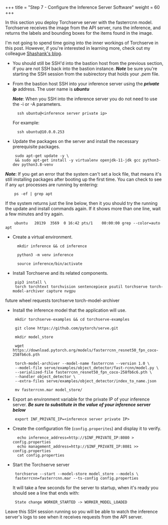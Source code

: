 +++
title = "Step 7 - Configure the Inference Server Software"
weight = 60
+++

In this section you deploy Torchserve server with the fasterrcnn model. Torchserve receives the image from the API server, runs the inference, and returns the labels and bounding boxes for the items found in the image.

I'm not going to spend time going into the inner workings of Torchserve in this post. However, if you're interested in learning more, check out my colleague [Shashank's blog](https://aws.amazon.com/blogs/machine-learningdeploying-pytorch-models-for-inference-at-scale-using-torchserve/).

* You should still be SSH'd into the bastion host from the previous section, if you are not SSH back into the bastion instance. ***Note*** be sure you're starting the SSH session from the subirectory that holds your *.pem* file.


* From the bastion host SSH into your inference server using the ***private ip*** address. The user name is ***ubuntu***

    ***Note***: When you SSH into the inference server you do not need to use the -i or -A parameters.

        ssh ubuntu@<inference server private ip>

    For example:

        ssh ubuntu@10.0.0.253

*  Update the packages on the server and install the necessary prerequisite packages.
    
        sudo apt-get update -y \
        && sudo apt-get install -y virtualenv openjdk-11-jdk gcc python3-dev python3.8-venv

 ***Note***: If you get an error that the system can't set a lock file, that means it's still installing packages after booting up the first time. You can check to see if any `apt` processes are running by entering:

        ps -ef | grep apt

If the system returns just the line below, then it you should try the running the update and install commands again. If it shows more than one line, wait a few minutes and try again. 

        ubuntu   20139  3569  0 16:42 pts/1    00:00:00 grep --color=auto apt

* Create a virtual environment.
    
        mkdir inference && cd inference
        
        python3 -m venv inference
        
        source inference/bin/activate

*  Install Torchserve and its related components.
    
        pip3 install \
        torch torchtext torchvision sentencepiece psutil torchserve torch-model-archiver capture nvgpu

future wheel requests torchserve torch-model-archiver

*  Install the inference model that the application will use.
    
        mkdir torchserve-examples && cd torchserve-examples
        
        git clone https://github.com/pytorch/serve.git
        
        mkdir model_store
        
        wget https://download.pytorch.org/models/fasterrcnn_resnet50_fpn_coco-258fb6c6.pth
        
        torch-model-archiver --model-name fasterrcnn --version 1.0 \
        --model-file serve/examples/object_detector/fast-rcnn/model.py \
        --serialized-file fasterrcnn_resnet50_fpn_coco-258fb6c6.pth \
        --handler object_detector \
        --extra-files serve/examples/object_detector/index_to_name.json
        
        mv fasterrcnn.mar model_store/

*  Export an environment variable for the private IP of your inference server. ***Be sure to substitute in the value of your inference server below***

        export INF_PRIVATE_IP=<inference server private IP>

* Create the configuration file (`config.properites`) and display it to verify. 

        echo inference_address=http://$INF_PRIVATE_IP:8080 > config.properties
        echo management_address=http://$INF_PRIVATE_IP:8081 >> config.properties
        cat config.properties

*  Start the Torchserve server
    
        torchserve --start --model-store model_store --models \
        fasterrcnn=fasterrcnn.mar --ts-config config.properties
    
    It will take a few seconds for the server to startup, when it's
    ready you should see a line that ends with:

        State change WORKER_STARTED -> WORKER_MODEL_LOADED

Leave this SSH session running so you will be able to watch the
inference server's logs to see when it receives requests from the API
server.